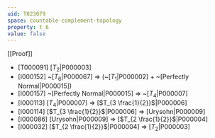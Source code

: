 ```yaml
---
uid: T023079
space: countable-complement-topology
property: t_6
value: false
---
```

[[Proof]]

* [T000091] [$T_2$|P000003]
* [I000152] ~[$T_6$|P000067] => (~[$T_1$|P000002] + ~[Perfectly Normal|P000015])
* [I000157] ~[Perfectly Normal|P000015] => ~[$T_4$|P000007]
* [I000113] [$T_4$|P000007] => [$T_{3 \frac{1}{2}}$|P000006]
* [I000114] [$T_{3 \frac{1}{2}}$|P000006] => [Urysohn|P000009]
* [I000086] [Urysohn|P000009] => [$T_{2 \frac{1}{2}}$|P000004]
* [I000032] [$T_{2 \frac{1}{2}}$|P000004] => [$T_2$|P000003]

